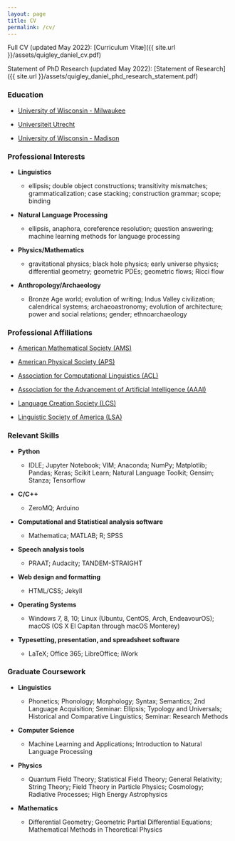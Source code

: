 ```yaml
---
layout: page
title: CV
permalink: /cv/
---
```


Full CV (updated May 2022): [Curriculum Vitæ]({{ site.url }}/assets/quigley_daniel_cv.pdf)

Statement of PhD Research (updated May 2022): [Statement of Research]({{ site.url }}/assets/quigley_daniel_phd_research_statement.pdf)

### Education

* [University of Wisconsin - Milwaukee](https://uwm.edu/)

* [Universiteit Utrecht](https://www.uu.nl/en)

* [University of Wisconsin - Madison](https://www.wisc.edu/)


### Professional Interests

* **Linguistics**
  - ellipsis; double object constructions; transitivity mismatches; grammaticalization; case stacking; construction grammar; scope; binding

* **Natural Language Processing**
  - ellipsis, anaphora, coreference resolution; question answering; machine learning methods for language processing

* **Physics/Mathematics**
  - gravitational physics; black hole physics; early universe physics; differential geometry; geometric PDEs; geometric flows; Ricci flow

* **Anthropology/Archaeology**
  - Bronze Age world; evolution of writing; Indus Valley civilization; calendrical systems; archaeoastronomy; evolution of architecture; power and social relations; gender; ethnoarchaeology


### Professional Affiliations

* [American Mathematical Society (AMS)](https://www.ams.org/home/page)

* [American Physical Society (APS)](https://www.aps.org/)

* [Association for Computational Linguistics (ACL)](https://www.aclweb.org)

* [Association for the Advancement of Artificial Intelligence (AAAI)](https://www.aaai.org/)

* [Language Creation Society (LCS)](https://conlang.org/)

* [Linguistic Society of America (LSA)](https://www.linguisticsociety.org/)


### Relevant Skills

* **Python**
  - IDLE; Jupyter Notebook; VIM; Anaconda; NumPy; Matplotlib; Pandas; Keras; Scikit Learn; Natural Language Toolkit; Gensim; Stanza; Tensorflow

* **C/C++**
  - ZeroMQ; Arduino

* **Computational and Statistical analysis software**
  - Mathematica; MATLAB; R; SPSS

* **Speech analysis tools**
  - PRAAT; Audacity; TANDEM-STRAIGHT

* **Web design and formatting**
  - HTML/CSS; Jekyll

* **Operating Systems**
  - Windows 7, 8, 10; Linux (Ubuntu, CentOS, Arch, EndeavourOS); macOS (OS X El Capitan through macOS Monterey)

* **Typesetting, presentation, and spreadsheet software**
  - LaTeX; Office 365; LibreOffice; iWork

### Graduate Coursework

* **Linguistics**
  - Phonetics; Phonology; Morphology; Syntax; Semantics; 2nd Language Acquisition; Seminar: Ellipsis; Typology and Universals; Historical and Comparative Linguistics; Seminar: Research Methods

* **Computer Science**
  - Machine Learning and Applications; Introduction to Natural Language Processing

* **Physics**
  - Quantum Field Theory; Statistical Field Theory; General Relativity; String Theory; Field Theory in Particle Physics; Cosmology; Radiative Processes; High Energy Astrophysics

* **Mathematics**
  - Differential Geometry; Geometric Partial Differential Equations; Mathematical Methods in Theoretical Physics

